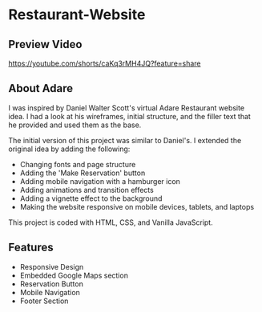 # Restaurant-Website

## Preview Video

https://youtube.com/shorts/caKq3rMH4JQ?feature=share

## About Adare

I was inspired by Daniel Walter Scott's virtual Adare Restaurant website idea. I had a look at his wireframes, initial structure, and the filler text that he provided and used them as the base.

The initial version of this project was similar to Daniel's. I extended the original idea by adding the following:
- Changing fonts and page structure
- Adding the 'Make Reservation' button
- Adding mobile navigation with a hamburger icon
- Adding animations and transition effects
- Adding a vignette effect to the background
- Making the website responsive on mobile devices, tablets, and laptops

This project is coded with HTML, CSS, and Vanilla JavaScript.

## Features

- Responsive Design
- Embedded Google Maps section
- Reservation Button
- Mobile Navigation
- Footer Section
